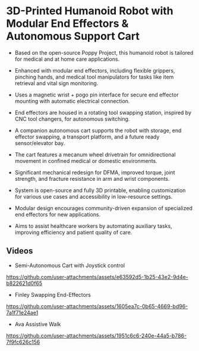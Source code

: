 # 3D-Printed Humanoid Robot with Modular End Effectors & Autonomous Support Cart

- Based on the open-source Poppy Project, this humanoid robot is tailored for medical and at home care applications.

- Enhanced with modular end effectors, including flexible grippers, pinching hands, and medical tool manipulators for tasks like item retrieval and vital sign monitoring.

- Uses a magnetic wrist + pogo pin interface for secure end effector mounting with automatic electrical connection.

- End effectors are housed in a rotating tool swapping station, inspired by CNC tool changers, for autonomous switching.

- A companion autonomous cart supports the robot with storage, end effector swapping, a transport platform, and a future ready sensor/elevator bay.

- The cart features a mecanum wheel drivetrain for omnidirectional movement in confined medical or domestic environments.

- Significant mechanical redesign for DFMA, improved torque, joint strength, and fracture resistance in arm and wrist components.

- System is open-source and fully 3D printable, enabling customization for various use cases and accessibility in low-resource settings.

- Modular design encourages community-driven expansion of specialized end effectors for new applications.

- Aims to assist healthcare workers by automating auxiliary tasks, improving efficiency and patient quality of care.

## Videos

- Semi-Autonomous Cart with Joystick control

https://github.com/user-attachments/assets/e63592d5-1b25-43e2-9d4e-b822621d0f65

- Finley Swapping End-Effectors

https://github.com/user-attachments/assets/1605ea7c-0b65-4669-bd96-7a1f71e24ae1

- Ava Assistive Walk

https://github.com/user-attachments/assets/1951c6c6-240e-44a5-b786-7f9fc626c156






